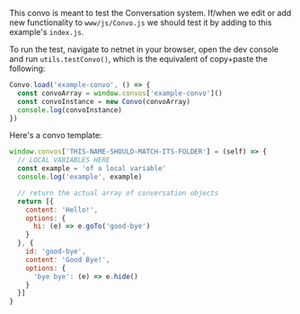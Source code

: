 This convo is meant to test the Conversation system. If/when we edit or add new functionality to `www/js/Convo.js` we should test it by adding to this example's `index.js`.

To run the test, navigate to netnet in your browser, open the dev console and run `utils.testConvo()`, which is the equivalent of copy+paste the following:

```js
Convo.load('example-convo', () => {
  const convoArray = window.convos['example-convo']()
  const convoInstance = new Convo(convoArray)
  console.log(convoInstance)
})
```


Here's a convo template:

```js
window.convos['THIS-NAME-SHOULD-MATCH-ITS-FOLDER'] = (self) => {
  // LOCAL VARIABLES HERE
  const example = 'of a local variable'
  console.log('example', example)

  // return the actual array of conversation objects
  return [{
    content: 'Hello!',
    options: {
      hi: (e) => e.goTo('good-bye')
    }
  }, {
    id: 'good-bye',
    content: 'Good Bye!',
    options: {
      'bye bye': (e) => e.hide()
    }
  }]
}
```
